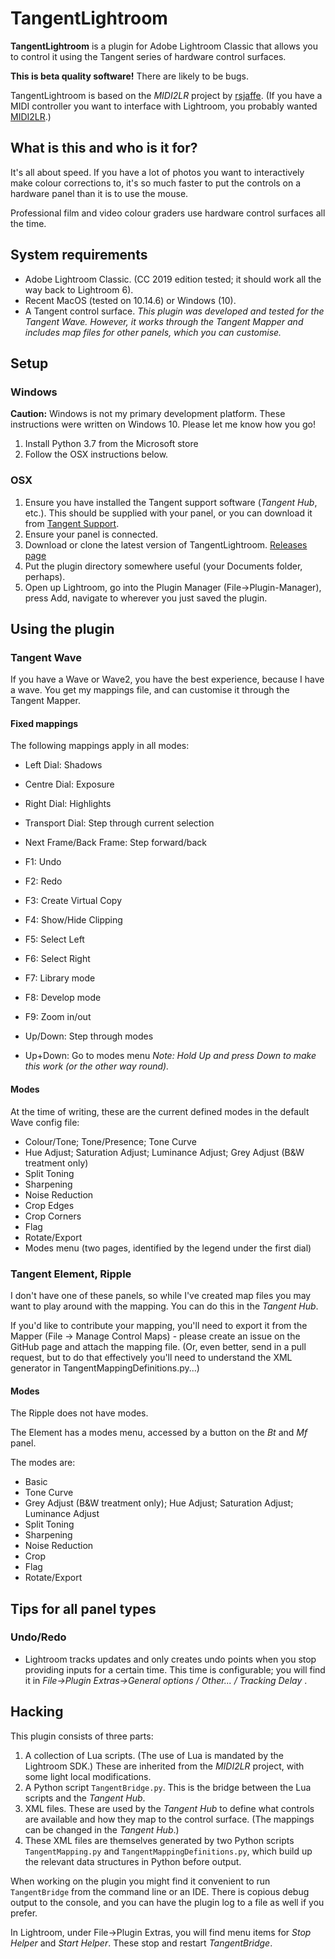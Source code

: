 ﻿# TangentLightroom

**TangentLightroom** is a plugin for Adobe Lightroom Classic that allows you to control it using the Tangent series of hardware control surfaces.

**This is beta quality software!** There are likely to be bugs.

TangentLightroom is based on the *MIDI2LR* project by
[rsjaffe](https://github.com/rsjaffe/). (If you have a MIDI
controller you want to interface with Lightroom, you probably wanted
[MIDI2LR](https://rsjaffe.github.io/MIDI2LR/).)

## What is this and who is it for?

It's all about speed. If you have a lot of photos you want to interactively make
colour corrections to, it's so much faster to put the controls on a
hardware panel than it is to use the mouse.

Professional film and video colour graders use hardware control surfaces all the time.

## System requirements

- Adobe Lightroom Classic. (CC 2019 edition tested; it should work all the way back to Lightroom 6).
- Recent MacOS (tested on 10.14.6) or Windows (10).
- A Tangent control surface. _This plugin was developed and tested
for the Tangent Wave. However, it works through the Tangent Mapper and includes map files for other panels, which you can customise._

## Setup

### Windows

**Caution:** Windows is not my primary development platform. These instructions were written on Windows 10. Please let me know how you go!

1. Install Python 3.7 from the Microsoft store
1. Follow the OSX instructions below.

### OSX

1. Ensure you have installed the Tangent support software (_Tangent Hub_, etc.). This
should be supplied with your panel, or you can download it from [Tangent
Support](https://www.tangentwave.co.uk/tangent-support/).
1. Ensure your panel is connected.
1. Download or clone the latest version of TangentLightroom. [Releases
page](https://github.com/crazyscot/tangent-lightroom/releases)
1. Put the plugin directory somewhere useful (your Documents folder, perhaps).
1. Open up Lightroom, go into the Plugin Manager
(File→Plugin-Manager), press Add, navigate to wherever you just saved
the plugin.

## Using the plugin

### Tangent Wave

If you have a Wave or Wave2, you have the best experience, because I have a wave.
You get my mappings file, and can customise it through the Tangent Mapper.

#### Fixed mappings

The following mappings apply in all modes:

- Left Dial: Shadows
- Centre Dial: Exposure
- Right Dial: Highlights

- Transport Dial: Step through current selection
- Next Frame/Back Frame: Step forward/back

- F1: Undo
- F2: Redo
- F3: Create Virtual Copy
- F4: Show/Hide Clipping
- F5: Select Left
- F6: Select Right
- F7: Library mode
- F8: Develop mode
- F9: Zoom in/out

- Up/Down: Step through modes
- Up+Down: Go to modes menu _Note: Hold Up and press Down to make this work (or the other way round)._

#### Modes

At the time of writing, these are the current defined modes in the default Wave config file:

* Colour/Tone; Tone/Presence; Tone Curve
* Hue Adjust; Saturation Adjust; Luminance Adjust; Grey Adjust (B&W treatment only)
* Split Toning
* Sharpening
* Noise Reduction
* Crop Edges
* Crop Corners
* Flag
* Rotate/Export
* Modes menu (two pages, identified by the legend under the first dial)

### Tangent Element, Ripple

I don't have one of these panels, so while I've created map files you may
want to play around with the mapping. You can do this in the _Tangent Hub_.

If you'd like to contribute your mapping, you'll need to export it
from the Mapper (File → Manage Control Maps) - please create an issue
on the GitHub page and attach the mapping file. (Or, even better, send
in a pull request, but to do that effectively you'll need to understand
the XML generator in TangentMappingDefinitions.py...)

#### Modes

The Ripple does not have modes.

The Element has a modes menu, accessed by a button on the _Bt_ and _Mf_ panel.

The modes are:

* Basic
* Tone Curve
* Grey Adjust (B&W treatment only); Hue Adjust; Saturation Adjust; Luminance Adjust
* Split Toning
* Sharpening
* Noise Reduction
* Crop
* Flag
* Rotate/Export

## Tips for all panel types

### Undo/Redo

* Lightroom tracks updates and only creates undo points when you stop providing inputs
for a certain time. This time is configurable; you will find it in _File→Plugin
Extras→General options / Other... / Tracking Delay_ .

## Hacking

This plugin consists of three parts:

1. A collection of Lua scripts. (The use of Lua is mandated by the Lightroom SDK.)
These are inherited from the _MIDI2LR_ project, with some light local modifications.
1. A Python script `TangentBridge.py`. This is the bridge between the Lua scripts and the _Tangent Hub_.
1. XML files. These are used by the _Tangent Hub_ to define what controls are available and how
they map to the control surface. (The mappings can be changed in the _Tangent Hub_.)
  1. These XML files are themselves generated by two Python scripts `TangentMapping.py` and
`TangentMappingDefinitions.py`, which build up the relevant data structures in Python before output.

When working on the plugin you might find it convenient to run `TangentBridge` from the command line or
an IDE. There is copious debug output to the console, and you can have the plugin log to a file as well
if you prefer.

In Lightroom, under File→Plugin Extras, you will find menu items for _Stop Helper_ and _Start Helper_.
These stop and restart _TangentBridge_.
